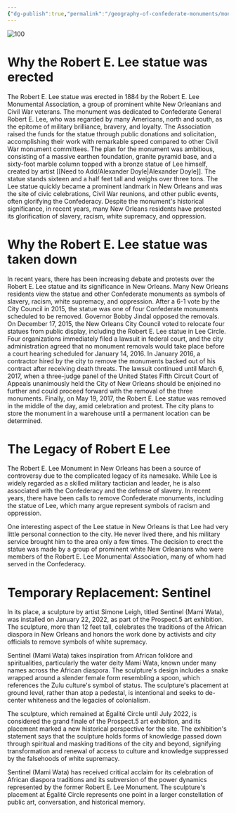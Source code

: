 ```yaml
---
{"dg-publish":true,"permalink":"/geography-of-confederate-monuments/monuments/robert-e-lee-monument/"}
---
```



![100](https://upload.wikimedia.org/wikipedia/commons/e/e6/Robert_E_Lee_Monument_at_Lee_Circle._New_Orleans_Louisiana.jpg)

# Why the Robert E. Lee statue was erected

The Robert E. Lee statue was erected in 1884 by the Robert E. Lee Monumental Association, a group of prominent white New Orleanians and Civil War veterans. The monument was dedicated to Confederate General Robert E. Lee, who was regarded by many Americans, north and south, as the epitome of military brilliance, bravery, and loyalty. The Association raised the funds for the statue through public donations and solicitation, accomplishing their work with remarkable speed compared to other Civil War monument committees. The plan for the monument was ambitious, consisting of a massive earthen foundation, granite pyramid base, and a sixty-foot marble column topped with a bronze statue of Lee himself, created by artist [[Need to Add/Alexander Doyle\|Alexander Doyle]]. The statue stands sixteen and a half feet tall and weighs over three tons. The Lee statue quickly became a prominent landmark in New Orleans and was the site of civic celebrations, Civil War reunions, and other public events, often glorifying the Confederacy. Despite the monument's historical significance, in recent years, many New Orleans residents have protested its glorification of slavery, racism, white supremacy, and oppression.

# Why the Robert E. Lee statue was taken down

In recent years, there has been increasing debate and protests over the Robert E. Lee statue and its significance in New Orleans. Many New Orleans residents view the statue and other Confederate monuments as symbols of slavery, racism, white supremacy, and oppression. After a 6-1 vote by the City Council in 2015, the statue was one of four Confederate monuments scheduled to be removed. Governor Bobby Jindal opposed the removals. On December 17, 2015, the New Orleans City Council voted to relocate four statues from public display, including the Robert E. Lee statue in Lee Circle. Four organizations immediately filed a lawsuit in federal court, and the city administration agreed that no monument removals would take place before a court hearing scheduled for January 14, 2016. In January 2016, a contractor hired by the city to remove the monuments backed out of his contract after receiving death threats. The lawsuit continued until March 6, 2017, when a three-judge panel of the United States Fifth Circuit Court of Appeals unanimously held the City of New Orleans should be enjoined no further and could proceed forward with the removal of the three monuments. Finally, on May 19, 2017, the Robert E. Lee statue was removed in the middle of the day, amid celebration and protest. The city plans to store the monument in a warehouse until a permanent location can be determined.

# The Legacy of Robert E Lee

The Robert E. Lee Monument in New Orleans has been a source of controversy due to the complicated legacy of its namesake. While Lee is widely regarded as a skilled military tactician and leader, he is also associated with the Confederacy and the defense of slavery. In recent years, there have been calls to remove Confederate monuments, including the statue of Lee, which many argue represent symbols of racism and oppression.

One interesting aspect of the Lee statue in New Orleans is that Lee had very little personal connection to the city. He never lived there, and his military service brought him to the area only a few times. The decision to erect the statue was made by a group of prominent white New Orleanians who were members of the Robert E. Lee Monumental Association, many of whom had served in the Confederacy.

# Temporary Replacement: Sentinel

In its place, a sculpture by artist Simone Leigh, titled Sentinel (Mami Wata), was installed on January 22, 2022, as part of the Prospect.5 art exhibition. The sculpture, more than 12 feet tall, celebrates the traditions of the African diaspora in New Orleans and honors the work done by activists and city officials to remove symbols of white supremacy.

Sentinel (Mami Wata) takes inspiration from African folklore and spiritualities, particularly the water deity Mami Wata, known under many names across the African diaspora. The sculpture's design includes a snake wrapped around a slender female form resembling a spoon, which references the Zulu culture's symbol of status. The sculpture's placement at ground level, rather than atop a pedestal, is intentional and seeks to de-center whiteness and the legacies of colonialism.

The sculpture, which remained at Égalité Circle until July 2022, is considered the grand finale of the Prospect.5 art exhibition, and its placement marked a new historical perspective for the site. The exhibition's statement says that the sculpture holds forms of knowledge passed down through spiritual and masking traditions of the city and beyond, signifying transformation and renewal of access to culture and knowledge suppressed by the falsehoods of white supremacy.

Sentinel (Mami Wata) has received critical acclaim for its celebration of African diaspora traditions and its subversion of the power dynamics represented by the former Robert E. Lee Monument. The sculpture's placement at Égalité Circle represents one point in a larger constellation of public art, conversation, and historical memory.